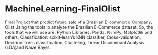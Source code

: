 # MachineLearning-FinalOlist
Final Project that predict future sale of a Brazilian E-commerce Company, Olist
Using the tools to analyze the Brazilian E-Commerce dataset. So, the tools that we will use are:
Python Libraries: Panda, NumPy, Matplotlib and others, Classification: scikit-learn’s KNN classifier, Cross-validation, Decision Trees classification, Clustering, Linear Discriminant Analysis (LDA)and Naïve Bayes
